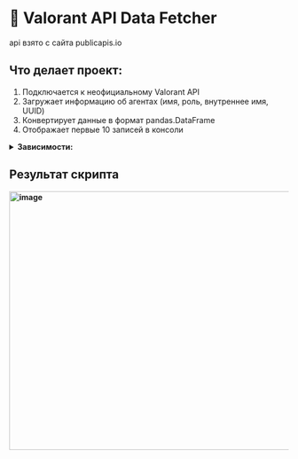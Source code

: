 # 🔫 Valorant API Data Fetcher
api взято с сайта publicapis.io
## Что делает проект:
1. Подключается к неофициальному Valorant API
2. Загружает информацию об агентах (имя, роль, внутреннее имя, UUID)
3. Конвертирует данные в формат pandas.DataFrame
4. Отображает первые 10 записей в консоли

 <details>
<summary><b> Зависимости:</b></summary>
<br>

🐍 <b>Python 3.9+</b><br>
📦 <b>requests</b> — для работы с HTTP-запросами<br>
🧮 <b>pandas</b> — для обработки и отображения данных<br>

<br>
<span style="color:#3CB378"><b> Установка зависимостей одной командой:<br>
<pre><code>pip install requests pandas</code></pre>

</details>

## Результат скрипта

<img width="886" height="467" alt="image" src="https://github.com/user-attachments/assets/7d9babc4-02b8-42fd-a3d0-a96cf7074e6f" />
